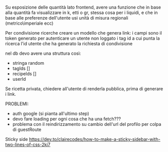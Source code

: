 Su esposizione delle quantità lato frontend, avere una funzione che in base alla quantità fa visualizzare in k, etti o gr, stessa cosa per i liquidi, e che in base alle preferenze dell'utente usi unità di misura regionali (metrico\imperiale ecc)


Per condivisione ricerche
creare un modello che genera link: 
i campi sono il token generato per autenticare un utente non loggato
i tag id a cui punta la ricerca
l'id utente che ha generato la richiesta di condivisione

nel db devo avere una struttura così:
- stringa random
- tagIds []
- recipeIds []
- userId

Se ricetta privata, chiedere all'utente di renderla pubblica, prima di generare i link.


PROBLEMI: 
 - auth google (si pianta all'ultimo step)
 - devo fare loading per ogni cosa che ha una fetch???
 - problema con il reindirizzamento su cambio dell'url del profilo per colpa di guestRoute
 
 

 Sticky side
 https://dev.to/clairecodes/how-to-make-a-sticky-sidebar-with-two-lines-of-css-2ki7
 
